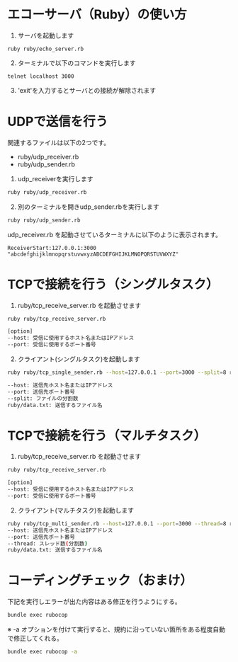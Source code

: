 # エコーサーバ（Ruby）の使い方

1. サーバを起動します
```
ruby ruby/echo_server.rb
```
2.  ターミナルで以下のコマンドを実行します
```
telnet localhost 3000
```
3. 'exit'を入力するとサーバとの接続が解除されます

# UDPで送信を行う

関連するファイルは以下の2つです。

- ruby/udp_receiver.rb
- ruby/udp_sender.rb

1. udp_receiverを実行します

```bash
ruby ruby/udp_receiver.rb
```

2. 別のターミナルを開きudp_sender.rbを実行します

```bash
ruby ruby/udp_sender.rb
```

udp_receiver.rb を起動させているターミナルに以下のように表示されます。

```text
ReceiverStart:127.0.0.1:3000
"abcdefghijklmnopqrstuvwxyzABCDEFGHIJKLMNOPQRSTUVWXYZ"
```

# TCPで接続を行う（シングルタスク）

1. ruby/tcp_receive_server.rb を起動させます

```bash
ruby ruby/tcp_receive_server.rb

[option]
--host: 受信に使用するホスト名またはIPアドレス
--port: 受信に使用するポート番号
```

2. クライアント(シングルタスク)を起動します

```bash
ruby ruby/tcp_single_sender.rb --host=127.0.0.1 --port=3000 --split=8 ruby/data.txt

--host: 送信先ホスト名またはIPアドレス
--port: 送信先ポート番号
--split: ファイルの分割数
ruby/data.txt: 送信するファイル名
```

# TCPで接続を行う（マルチタスク）

1. ruby/tcp_receive_server.rb を起動させます

```bash
ruby ruby/tcp_receive_server.rb

[option]
--host: 受信に使用するホスト名またはIPアドレス
--port: 受信に使用するポート番号
```

2. クライアント(マルチタスク)を起動します

```bash
ruby ruby/tcp_multi_sender.rb --host=127.0.0.1 --port=3000 --thread=8 ruby/data.txt
--host: 送信先ホスト名またはIPアドレス
--port: 送信先ポート番号
--thread: スレッド数(分割数)
ruby/data.txt: 送信するファイル名
```

# コーディングチェック（おまけ）

下記を実行しエラーが出た内容はある修正を行うようにする。

```bash
bundle exec rubocop
```

※ -a オプションを付けて実行すると、規約に沿っていない箇所をある程度自動で修正してくれる。

```bash
bundle exec rubocop -a
```
